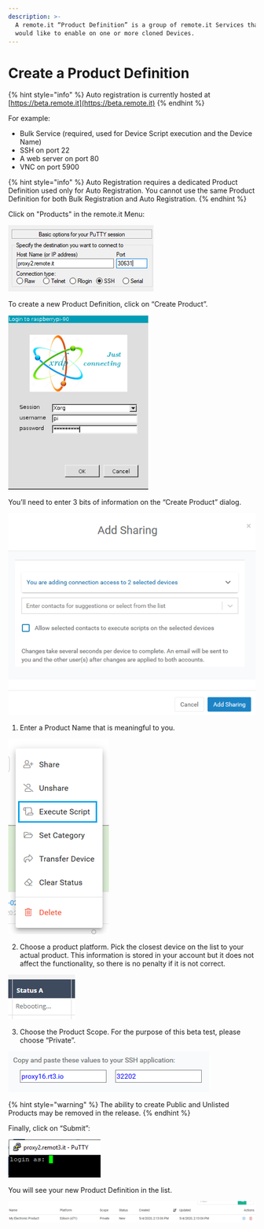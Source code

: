 ```yaml
---
description: >-
  A remote.it “Product Definition” is a group of remote.it Services that you
  would like to enable on one or more cloned Devices.
---
```


# Create a Product Definition

{% hint style="info" %}
Auto registration is currently hosted at [https://beta.remote.it](https://beta.remote.it)
{% endhint %}

For example:

* Bulk Service \(required, used for Device Script execution and the Device Name\)
* SSH on port 22
* A web server on port 80
* VNC on port 5900

{% hint style="info" %}
Auto Registration requires a dedicated Product Definition used only for Auto Registration. You cannot use the same Product Definition for both Bulk Registration and Auto Registration.
{% endhint %}

Click on "Products" in the remote.it Menu:

![](../../.gitbook/assets/image%20%28138%29.png)

To create a new Product Definition, click on “Create Product”.

![](../../.gitbook/assets/image%20%28216%29.png)

You’ll need to enter 3 bits of information on the “Create Product” dialog.

![](../../.gitbook/assets/image%20%28247%29.png)

1. Enter a Product Name that is meaningful to you.

![](../../.gitbook/assets/image%20%28464%29.png)

2. Choose a product platform.  Pick the closest device on the list to your actual product.  This information is stored in your account but it does not affect the functionality, so there is no penalty if it is not correct.

![](../../.gitbook/assets/image%20%28219%29.png)

3. Choose the Product Scope.  For the purpose of this beta test, please choose “Private”.

![](../../.gitbook/assets/image%20%28262%29.png)

{% hint style="warning" %}
The ability to create Public and Unlisted Products may be removed in the release.
{% endhint %}

Finally, click on “Submit”:

![](../../.gitbook/assets/image%20%28199%29.png)

You will see your new Product Definition in the list.

![](../../.gitbook/assets/image%20%28518%29.png)

